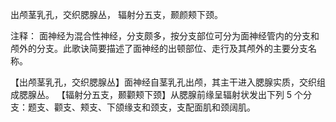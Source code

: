 出颅茎乳孔，交织腮腺丛，
辐射分五支，颞颜颊下颈。

注释：
面神经为混合性神经，分支颇多，按分支部位可分为面神经管内的分支和颅外的分支。此歌诀简要描述了面神经的出顿部位、走行及其颅外的主要分支名称。

【出颅茎乳孔，交织腮腺丛】面神经自茎乳孔出颅，其主干进入腮腺实质，交织组成腮腺丛。
【辐射分五支，颞颧颊下颈】从腮腺前缘呈辐射状发出下列 5 个分支：题支、颧支、颊支、下颌缘支和颈支，支配面肌和颈阔肌。